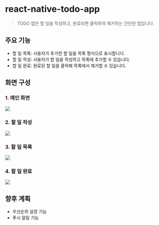 # react-native-todo-app
> TODO 앱은 할 일을 작성하고, 완료되면 클릭하여 제거하는 간단한 앱입니다. 




## 주요 기능 
- 할 일 목록: 사용자가 추가한 할 일을 목록 형식으로 표시합니다. 
- 할 일 작성: 사용자가 할 일을 작성하고 목록에 추가할 수 있습니다. 
- 할 일 완료: 완료된 할 일을 클릭해 목록에서 제거할 수 있습니다. 

## 화면 구성

### 1. 메인 화면 
<img src="https://i.postimg.cc/pdGNCw1G/1.png">

### 2. 할 일 작성 
<img src="https://i.postimg.cc/t4bYG6C0/2.png">

### 3. 할 일 목록 

<img src="https://i.postimg.cc/R0h3yr46/3.png">

### 4. 할 일 완료 
<img src="https://i.postimg.cc/pdRCFLQN/4.png">



## 향후 계획 
- 우선순위 설정 기능 
- 푸시 알림 기능 